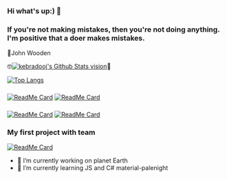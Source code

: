 ### Hi what's up:) 👋
<!--
**kebradooj/kebradooj** is a ✨ _special_ ✨ repository because its `README.md` (this file) appears on your GitHub profile. -->
### If you're not making mistakes, then you're not doing anything. I'm positive that a doer makes mistakes.
💬John Wooden

🤓[<img alt="kebradooj's Github Stats vision" src="https://github-readme-stats.vercel.app/api?username=kebradooj&theme=buefy&show_icons=true&hide_border=true">](https://github.com/kebradooj)🍓

[![Top Langs](https://github-readme-stats.vercel.app/api/top-langs/?username=kebradooj&layout=compact&hide_border=true)](https://github.com/kebradooj)
###
[![ReadMe Card](https://github-readme-stats.vercel.app/api/pin/?username=kebradooj&repo=Fractal-tree-recursion&theme=vue&hide_border=true)](https://github.com/kebradooj/Fractal-tree-recursion)
[![ReadMe Card](https://github-readme-stats.vercel.app/api/pin/?username=kebradooj&repo=re2-remake-costumes-changer&theme=vue&hide_border=true)](https://github.com/kebradooj/re2-remake-costumes-changer)
###
[![ReadMe Card](https://github-readme-stats.vercel.app/api/pin/?username=kebradooj&theme=vue&repo=Judith-sand-conference&hide_border=true)](https://github.com/kebradooj/Judith-sand-conference)
[![ReadMe Card](https://github-readme-stats.vercel.app/api/pin/?username=kebradooj&theme=vue&repo=My-first-portfolio-project&hide_border=true)](https://github.com/kebradooj/https://github.com/kebradooj/My-first-portfolio-project)
### My first project with team 
[![ReadMe Card](https://github-readme-stats.vercel.app/api/pin/?username=kebradooj&theme=darcula&repo=Poputka.kg&hide_border=true)](https://github.com/kebradooj/Poputka.kg)
- 🔭 I’m currently working on planet Earth
- 🌱 I’m currently learning JS and C#
material-palenight
